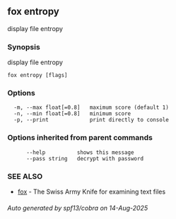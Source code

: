 ## fox entropy

display file entropy

### Synopsis

display file entropy

```
fox entropy [flags]
```

### Options

```
  -m, --max float[=0.8]   maximum score (default 1)
  -n, --min float[=0.8]   minimum score
  -p, --print             print directly to console
```

### Options inherited from parent commands

```
      --help          shows this message
      --pass string   decrypt with password
```

### SEE ALSO

* [fox](fox.md)	 - The Swiss Army Knife for examining text files

###### Auto generated by spf13/cobra on 14-Aug-2025
